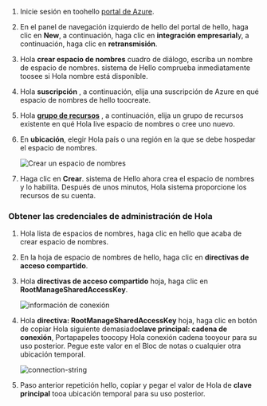 1. Inicie sesión en toohello [portal de Azure][Azure portal].
2. En el panel de navegación izquierdo de hello del portal de hello, haga clic en **New**, a continuación, haga clic en **integración empresarial**y, a continuación, haga clic en **retransmisión**.
3. Hola **crear espacio de nombres** cuadro de diálogo, escriba un nombre de espacio de nombres. sistema de Hello comprueba inmediatamente toosee si Hola nombre está disponible.
4. Hola **suscripción** , a continuación, elija una suscripción de Azure en qué espacio de nombres de hello toocreate.
5. Hola  **[grupo de recursos](../articles/azure-resource-manager/resource-group-portal.md)**  , a continuación, elija un grupo de recursos existente en qué Hola live espacio de nombres o cree uno nuevo.      
6. En **ubicación**, elegir Hola país o una región en la que se debe hospedar el espacio de nombres.
   
    ![Crear un espacio de nombres][create-namespace]
7. Haga clic en **Crear**. sistema de Hello ahora crea el espacio de nombres y lo habilita. Después de unos minutos, Hola sistema proporcione los recursos de su cuenta.

### <a name="obtain-hello-management-credentials"></a>Obtener las credenciales de administración de Hola
1. Hola lista de espacios de nombres, haga clic en hello que acaba de crear espacio de nombres.
2. En la hoja de espacio de nombres de hello, haga clic en **directivas de acceso compartido**.
3. Hola **directivas de acceso compartido** hoja, haga clic en **RootManageSharedAccessKey**.
   
    ![información de conexión][connection-info]
4. Hola **directiva: RootManageSharedAccessKey** hoja, haga clic en botón de copiar Hola siguiente demasiado**clave principal: cadena de conexión**, Portapapeles toocopy Hola conexión cadena tooyour para su uso posterior. Pegue este valor en el Bloc de notas o cualquier otra ubicación temporal.
   
    ![connection-string][connection-string]

5. Paso anterior repetición hello, copiar y pegar el valor de Hola de **clave principal** tooa ubicación temporal para su uso posterior.  

<!--Image references-->

[create-namespace]: ./media/relay-create-namespace-portal/create-namespace.png
[connection-info]: ./media/relay-create-namespace-portal/connection-info.png
[connection-string]: ./media/relay-create-namespace-portal/connection-string.png
[Azure portal]: https://portal.azure.com
